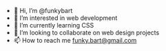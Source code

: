 - 👋 Hi, I’m @funkybart
- 👀 I’m interested in web development
- 🌱 I’m currently learning CSS
- 💞️ I’m looking to collaborate on web design projects
- 📫 How to reach me funky.bart@gmail.com

<!---
funkybart/funkybart is a ✨ special ✨ repository because its `README.md` (this file) appears on your GitHub profile.
You can click the Preview link to take a look at your changes.
--->
